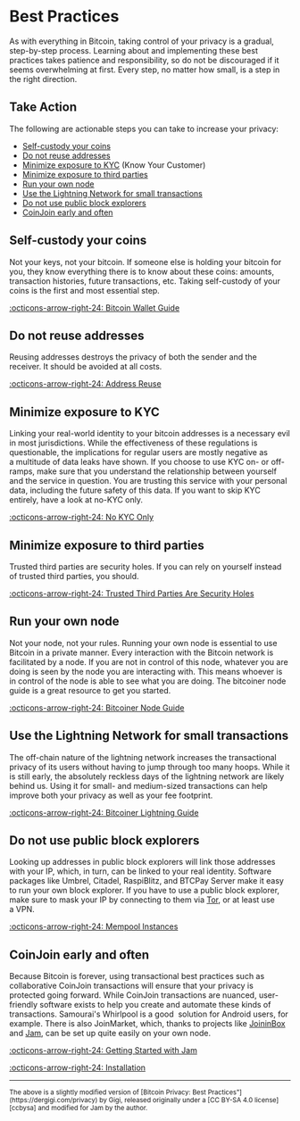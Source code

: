 # Best Practices

As with every­thing in Bitcoin, taking control of your privacy is
a gradual, step-by-step process. Learning about and imple­menting these
best practices takes patience and respon­si­bility, so do not be
discour­aged if it seems overwhelming at first. Every step, no matter
how small, is a step in the right direction.

## Take Action

The following are action­able steps you can take to increase
your privacy:

-   [Self-custody your coins](#self-custody-your-coins)
-   [Do not reuse addresses](#do-not-reuse-addresses)
-   [Minimize exposure to KYC](#minimize-exposure-to-kyc) (Know Your Customer)
-   [Minimize exposure to third parties](#minimize-exposure-to-third-parties)
-   [Run your own node](#run-your-own-node)
-   [Use the Light­ning Network for small transactions](#use-the-lightning-network-for-small-transactions)
-   [Do not use public block explorers](#do-not-use-public-block-explorers)
-   [CoinJoin early and often](#coinjoin-early-and-often)

## Self-custody your coins

Not your keys, not your bitcoin. If someone
else is holding your bitcoin for you, they know every­thing there is to
know about these coins: amounts, trans­ac­tion histo­ries, future
trans­ac­tions, etc. Taking self-custody of your coins is the first and
most essen­tial step.

[:octicons-arrow-right-24: Bitcoin Wallet Guide][wallets]

[wallets]: https://bitcoiner.guide/wallet/

## Do not reuse addresses

Reusing addresses destroys the privacy of
both the sender and the receiver. It should be avoided at all costs.

[:octicons-arrow-right-24: Address Reuse][reuse]

[reuse]: /glossary/#address-reuse

## Minimize exposure to KYC

Linking your real-world identity to your
bitcoin addresses is a neces­sary evil in most juris­dic­tions. While
the effec­tive­ness of these regula­tions is question­able, the
impli­ca­tions for regular users are mostly negative as a multi­tude of
data leaks have shown. If you choose to use KYC on- or off-ramps, make
sure that you under­stand the relation­ship between yourself and the
service in question. You are trusting this service with your personal
data, including the future safety of this data.
If you want to skip KYC entirely, have
a look at no-KYC only.

[:octicons-arrow-right-24: No KYC Only][nokyc]

[nokyc]: https://bitcoiner.guide/nokyconly/

## Minimize exposure to third parties

Trusted third parties are security holes. If you can rely on yourself instead of
trusted third parties, you should.

[:octicons-arrow-right-24: Trusted Third Parties Are Security Holes][ttp]

[ttp]: https://nakamotoinstitute.org/trusted-third-parties/

## Run your own node

Not your node, not your rules. Running your own node is essen­tial to use
Bitcoin in a private manner. Every inter­ac­tion with the Bitcoin network is
facil­i­tated by a node. If you are not in control of this node, whatever you
are doing is seen by the node you are inter­acting with. This means whoever is
in control of the node is able to see what you are doing. The bitcoiner node
guide is a great resource to get you started.

[:octicons-arrow-right-24: Bitcoiner Node Guide][node-guide]

[node-guide]: https://bitcoiner.guide/node/

## Use the Light­ning Network for small trans­ac­tions

The off-chain nature of the light­ning network increases the trans­ac­tional
privacy of its users without having to jump through too many hoops. While it is
still early, the absolutely reckless days of the light­ning network are likely
behind us. Using it for small- and medium-sized trans­ac­tions can help improve
both your privacy as well as your fee footprint.

[:octicons-arrow-right-24: Bitcoiner Lightning Guide][ln-guide]

[ln-guide]: https://bitcoiner.guide/lightning/

## Do not use public block explorers

Looking up addresses in public block explorers will link those addresses with
your IP, which, in turn, can be linked to your real identity. Software packages
like Umbrel, Citadel, RaspiBlitz, and BTCPay Server make it easy to run your own
block explorer. If you have to use a public block explorer, make sure to mask
your IP by connecting to them via [Tor](https://www.torproject.org/download/),
or at least use a VPN.

[:octicons-arrow-right-24: Mempool Instances][mempool]

[mempool]: /market/mempool/#mempool-instances

## CoinJoin early and often

Because Bitcoin is forever, using trans­ac­tional best practices such as
collab­o­ra­tive CoinJoin trans­ac­tions will ensure that your privacy is
protected going forward. While CoinJoin trans­ac­tions are nuanced,
user-friendly software exists to help you create and automate these kinds of
trans­ac­tions. Samourai's Whirlpool is a good  solution for Android users, for
example. There is also JoinMarket, which, thanks to projects like
[JoininBox](https://github.com/openoms/joininbox) and [Jam](/), can be set up
quite easily on your own node.

[:octicons-arrow-right-24: Getting Started with Jam][getting-started]

[:octicons-arrow-right-24: Installation][installation]

[getting-started]: /
[installation]: /software/installation/


---

<small>
The above is a slightly modified version of [Bitcoin Privacy: Best
Practices"](https://dergigi.com/privacy) by Gigi, released originally under a
[CC BY-SA 4.0 license][ccbysa] and modified for Jam by the author.

[ccbysa]: https://creativecommons.org/licenses/by-sa/4.0/
</small>
